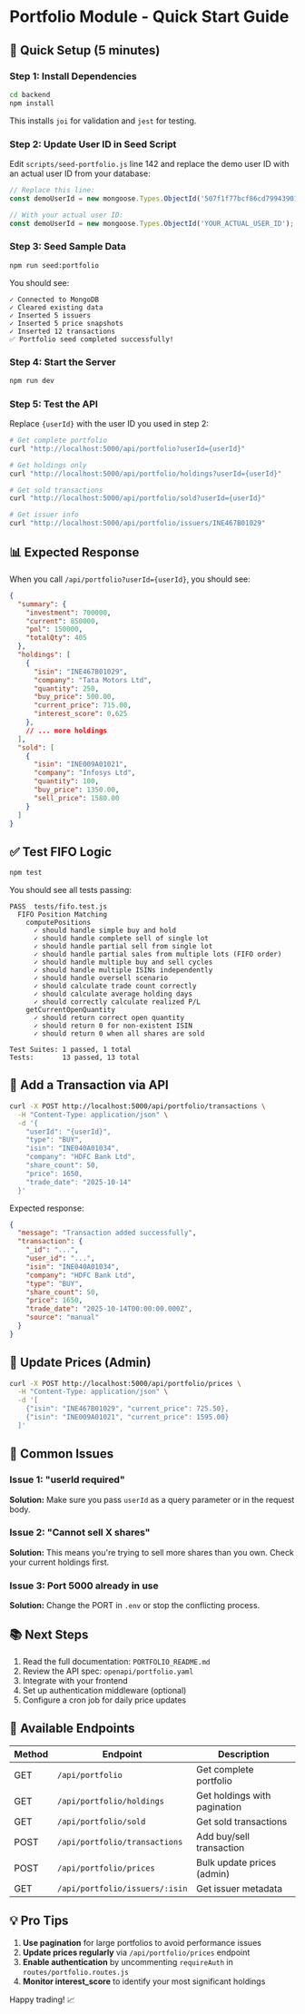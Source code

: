 # Portfolio Module - Quick Start Guide

## 🚀 Quick Setup (5 minutes)

### Step 1: Install Dependencies

```bash
cd backend
npm install
```

This installs `joi` for validation and `jest` for testing.

### Step 2: Update User ID in Seed Script

Edit `scripts/seed-portfolio.js` line 142 and replace the demo user ID with an actual user ID from your database:

```javascript
// Replace this line:
const demoUserId = new mongoose.Types.ObjectId('507f1f77bcf86cd799439011');

// With your actual user ID:
const demoUserId = new mongoose.Types.ObjectId('YOUR_ACTUAL_USER_ID');
```

### Step 3: Seed Sample Data

```bash
npm run seed:portfolio
```

You should see:
```
✓ Connected to MongoDB
✓ Cleared existing data
✓ Inserted 5 issuers
✓ Inserted 5 price snapshots
✓ Inserted 12 transactions
✅ Portfolio seed completed successfully!
```

### Step 4: Start the Server

```bash
npm run dev
```

### Step 5: Test the API

Replace `{userId}` with the user ID you used in step 2:

```bash
# Get complete portfolio
curl "http://localhost:5000/api/portfolio?userId={userId}"

# Get holdings only
curl "http://localhost:5000/api/portfolio/holdings?userId={userId}"

# Get sold transactions
curl "http://localhost:5000/api/portfolio/sold?userId={userId}"

# Get issuer info
curl "http://localhost:5000/api/portfolio/issuers/INE467B01029"
```

## 📊 Expected Response

When you call `/api/portfolio?userId={userId}`, you should see:

```json
{
  "summary": {
    "investment": 700000,
    "current": 850000,
    "pnl": 150000,
    "totalQty": 405
  },
  "holdings": [
    {
      "isin": "INE467B01029",
      "company": "Tata Motors Ltd",
      "quantity": 250,
      "buy_price": 500.00,
      "current_price": 715.00,
      "interest_score": 0.625
    },
    // ... more holdings
  ],
  "sold": [
    {
      "isin": "INE009A01021",
      "company": "Infosys Ltd",
      "quantity": 100,
      "buy_price": 1350.00,
      "sell_price": 1580.00
    }
  ]
}
```

## ✅ Test FIFO Logic

```bash
npm test
```

You should see all tests passing:
```
PASS  tests/fifo.test.js
  FIFO Position Matching
    computePositions
      ✓ should handle simple buy and hold
      ✓ should handle complete sell of single lot
      ✓ should handle partial sell from single lot
      ✓ should handle partial sales from multiple lots (FIFO order)
      ✓ should handle multiple buy and sell cycles
      ✓ should handle multiple ISINs independently
      ✓ should handle oversell scenario
      ✓ should calculate trade count correctly
      ✓ should calculate average holding days
      ✓ should correctly calculate realized P/L
    getCurrentOpenQuantity
      ✓ should return correct open quantity
      ✓ should return 0 for non-existent ISIN
      ✓ should return 0 when all shares are sold

Test Suites: 1 passed, 1 total
Tests:       13 passed, 13 total
```

## 🔧 Add a Transaction via API

```bash
curl -X POST http://localhost:5000/api/portfolio/transactions \
  -H "Content-Type: application/json" \
  -d '{
    "userId": "{userId}",
    "type": "BUY",
    "isin": "INE040A01034",
    "company": "HDFC Bank Ltd",
    "share_count": 50,
    "price": 1650,
    "trade_date": "2025-10-14"
  }'
```

Expected response:
```json
{
  "message": "Transaction added successfully",
  "transaction": {
    "_id": "...",
    "user_id": "...",
    "isin": "INE040A01034",
    "company": "HDFC Bank Ltd",
    "type": "BUY",
    "share_count": 50,
    "price": 1650,
    "trade_date": "2025-10-14T00:00:00.000Z",
    "source": "manual"
  }
}
```

## 🎯 Update Prices (Admin)

```bash
curl -X POST http://localhost:5000/api/portfolio/prices \
  -H "Content-Type: application/json" \
  -d '[
    {"isin": "INE467B01029", "current_price": 725.50},
    {"isin": "INE009A01021", "current_price": 1595.00}
  ]'
```

## 🚨 Common Issues

### Issue 1: "userId required"
**Solution:** Make sure you pass `userId` as a query parameter or in the request body.

### Issue 2: "Cannot sell X shares"
**Solution:** This means you're trying to sell more shares than you own. Check your current holdings first.

### Issue 3: Port 5000 already in use
**Solution:** Change the PORT in `.env` or stop the conflicting process.

## 📚 Next Steps

1. Read the full documentation: `PORTFOLIO_README.md`
2. Review the API spec: `openapi/portfolio.yaml`
3. Integrate with your frontend
4. Set up authentication middleware (optional)
5. Configure a cron job for daily price updates

## 🔗 Available Endpoints

| Method | Endpoint | Description |
|--------|----------|-------------|
| GET | `/api/portfolio` | Get complete portfolio |
| GET | `/api/portfolio/holdings` | Get holdings with pagination |
| GET | `/api/portfolio/sold` | Get sold transactions |
| POST | `/api/portfolio/transactions` | Add buy/sell transaction |
| POST | `/api/portfolio/prices` | Bulk update prices (admin) |
| GET | `/api/portfolio/issuers/:isin` | Get issuer metadata |

## 💡 Pro Tips

1. **Use pagination** for large portfolios to avoid performance issues
2. **Update prices regularly** via `/api/portfolio/prices` endpoint
3. **Enable authentication** by uncommenting `requireAuth` in `routes/portfolio.routes.js`
4. **Monitor interest_score** to identify your most significant holdings

Happy trading! 📈

